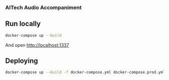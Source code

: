 ### AITech Audio Accompaniment

## Run locally

```bash
docker-compose up --build
```

And open [http://localhost:1337](http://localhost:1337)

## Deploying

```bash
docker-compose up --build -f docker-compose.yml docker-compose.prod.yml
```